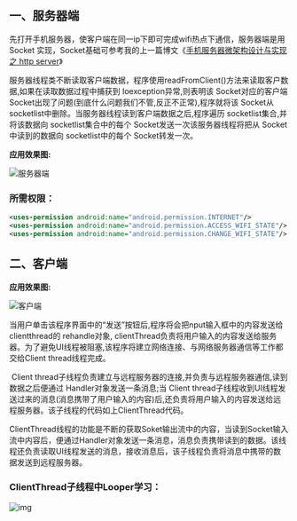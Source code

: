 ## 一、服务器端

先打开手机服务器，使客户端在同一ip下即可完成wifi热点下通信，服务器端是用Socket 实现，Socket基础可参考我的上一篇博文《[手机服务器微架构设计与实现 之 http server](https://github.com/li-fengjie/SimpleHttpServer)》

服务器线程类不断读取客户端数据，程序使用readFromClient()方法来读取客户数据,如果在读取数据过程中捕获到 Ioexception异常,则表明该 Socket对应的客户端 Socket出现了问题(到底什么问题我们不管,反正不正常),程序就将该 Socket从 socketlist中删除。当服务器线程读到客户端数据之后,程序遍历 socketlist集合,并将该数据向 socketlist集合中的每个 Socket发送一次该服务器线程将把从 Socket中读到的数据向 socketlist中的每个 Socket转发一次。

**应用效果图:**

![服务器端](https://images2017.cnblogs.com/blog/1068222/201801/1068222-20180101204506862-1085498701.png)

### 所需权限：

```xml
<uses-permission android:name="android.permission.INTERNET"/>
<uses-permission android:name="android.permission.ACCESS_WIFI_STATE"/>
<uses-permission android:name="android.permission.CHANGE_WIFI_STATE"/>
```

## 二、客户端 ##

**应用效果图:**

![客户端](https://images2017.cnblogs.com/blog/1068222/201801/1068222-20180101203940799-626447183.png)   



​	当用户单击该程序界面中的“发送”按钮后,程序将会把nput输入框中的内容发送给clientthread的 rehandle对象, clientThread负责将用户输入的内容发送给服务器。为了避免UI线程被阻塞,该程序将建立网络连接、与网络服务器通信等工作都交给Client thread线程完成。

​	Client thread子线程负责建立与远程服务器的连接,并负责与远程服务器通信,读到数据之后便通过 Handler对象发送一条消息;当 Client thread子线程收到UI线程发送过来的消息(消息携带了用户输入的内容)后,还负责将用户输入的内容发送给远程服务器。该子线程的代码如上ClientThread代码。

​	ClientThread线程的功能是不断的获取Soket输出流中的内容，当读到Socket输入流中内容后，便通过Handler对象发送一条消息，消息负责携带读到的数据。该线程还负责读取UI线程发送的消息，接收消息后，该子线程负责将消息中携带的数据发送到远程服务器。

### **ClientThread子线程中Looper学习：**

![img](https://images2017.cnblogs.com/blog/1068222/201801/1068222-20180101212641831-414667134.png)